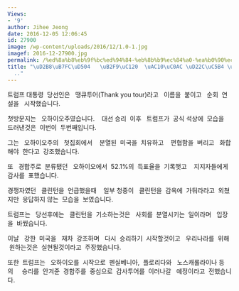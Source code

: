 ```yaml
---
Views:
- '9'
author: Jihee Jeong
date: 2016-12-05 12:06:45
id: 27900
image: /wp-content/uploads/2016/12/1.0-1.jpg
imagef: 2016-12-27900.jpg
permalink: /%ed%8a%b8%eb%9f%bc%ed%94%84-%eb%8b%b9%ec%84%a0-%ea%b0%90%ec%82%ac-%ed%88%ac%ec%96%b4-%ec%8b%9c%ec%9e%91/
title: "\uD2B8\uB7FC\uD504   \uB2F9\uC120  \uAC10\uC0AC \uD22C\uC5B4 \uC2DC\uC791\
  .."
---
```


트럼프 대통령  당선인은   땡큐투어(Thank you tour)라고   이름을  붙이고   순회  연설을   시작했습니다.

첫방문지는   오하이오주였습니다.    대선 승리  이후   트럼프가  공식 석상에  모습을   드러낸것은  이번이  두번째입니다.

그는   오하이오주의   첫집회에서    분열된  미국을  치유하고    편협함을  버리고   화합해야  한다고  강조했습니다.

또   경합주로  분류됐던   오하이오에서  52.1%의  득표율을  기록햇고    지지자들에게  감사를  표했습니다.

경쟁자였던   클린턴을  언급했을때    일부 청중이   클린턴을  감옥에  가둬라라고  외쳤지만  응답하지 않는  모습을  보였습니다.

트럼프는   당선후에는   클린턴을  기소하는것은   사회를  분열시키는  일이라며   입장을  바꿨습니다.

이날   강한  미국을   재차  강조하며   다시  승리하기  시작할것이고   우리나라를  위해  원하는것은  실현될것이라고  주장했습니다.

또한  트럼프는   오하이오를  시작으로  펜실베니아,  플로리다와   노스캐롤라이나 등의     승리를  안겨준  경합주를  중심으로  감사투어를  이러나갈   예정이라고  전했습니다.

&nbsp;